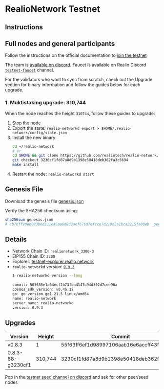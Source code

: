 # RealioNetwork Testnet

## Instructions

## Full nodes and general participants

Follow the instructions on the official documentation to [join the testnet](https://docs.realio.network/testnet/overview) 

The team is [available on discord](https://discord.gg/Nv9EUbRnKb). Faucet is available on Realio Discord [`testnet-faucet`](https://discord.com/channels/1016319560581914747/1072894597509943346) channel.

For the validators who want to sync from scratch, check out the Upgrade section for binary information and follow the guides below for each upgrade.

### 1. Muktistaking upgrade: 310,744
When the node reaches the height `310744`, follow these guides to upgrade:
1. Stop the node
2. Export the state: `realio-networkd export > $HOME/.realio-network/config/state.json`
3. Install the new binary:
   ```bash
   cd ~/realio-network
   # or
   cd $HOME && git clone https://github.com/realiotech/realio-network.git && cd realio-network
   git checkout 3230cf1fd87a8d9b1398e50418deb362fa3c5694
   make install
   ```
4. Restart the node: `realio-networkd start`

## Genesis File

Download the genesis file [genesis.json](./genesis.json)

Verify the SHA256 checksum using:

```bash
sha256sum genesis.json
# cb7bff90eb083bed331e46aa6d8d3aef676d7efcce7d219d2a1bca3215fa80eb  genesis.json
```

## Details

- Network Chain ID: `realionetwork_3300-3`
- EIP155 Chain ID: `3300`
- Explorer: [testnet-explorer.realio.network](https://testnet-explorer.realio.network)
- `realio-networkd` version: [`0.9.3`](https://github.com/realiotech/realio-network/releases/tag/v0.9.3)
   ```bash
   $ realio-networkd version --long
    
   commit: 505655e1c64ecf2b73fba4147d94d302d7cee96a
   cosmos_sdk_version: v0.46.12
   go: go version go1.21.5 linux/amd64
   name: realio-network
   server_name: realio-networkd
   version: 0.9.3
   ```
   
## Upgrades

| Version           | Height  | Commit                                   |
|-------------------|---------|------------------------------------------|
| v0.8.3            | 1       | 55f63ff6ef1d98997106aab16e6accff43f40755 |
| 0.8.3-68-g3230cf1 | 310,744 | 3230cf1fd87a8d9b1398e50418deb362fa3c5694 |


Pop in the [ testnet seed channel on discord](https://discord.gg/Nv9EUbRnKb) and ask for other peer/seed nodes

